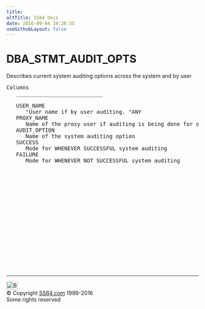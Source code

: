 ```yaml
---
title:
altTitle: SS64 Docs
date: 2016-09-04 19:26:55
useGithubLayout: false
---
```

<!-- #BeginLibraryItem "/Library/head_orad.lbi" --><!-- #EndLibraryItem --><h1>DBA_STMT_AUDIT_OPTS </h1><p> Describes current system auditing options across the system and by user </p> 
 
<pre>Columns
   ___________________________
 
   USER_NAME
      "User name if by user auditing. "ANY
   PROXY_NAME
      Name of the proxy user if auditing is being done for operations being done onbehalf of a client. Null if auditing is being done for operations done by theclient directly
   AUDIT_OPTION
      Name of the system auditing option
   SUCCESS
      Mode for WHENEVER SUCCESSFUL system auditing
   FAILURE
      Mode for WHENEVER NOT SUCCESSFUL system auditing

</pre><!-- #BeginLibraryItem "/Library/foot_orad.lbi" --><p><script async="" src="//pagead2.googlesyndication.com/pagead/js/adsbygoogle.js"></script>
<!-- oracle-footer -->
<ins class="adsbygoogle" style="display:inline-block;width:300px;height:250px" data-ad-client="ca-pub-6140977852749469" data-ad-slot="4275490898"></ins>
<script>
(adsbygoogle = window.adsbygoogle || []).push({});
</script></p>
<hr>
<div id="bl" class="footer"><a href="#"><img src="../images/top.png" width="30" height="22" alt="Back to the Top"></a></div>
<div id="br" class="footer, tagline">© Copyright <a href="http://ss64.com/">SS64.com</a> 1999-2016<br>
Some rights reserved</div>
<!-- #EndLibraryItem -->

